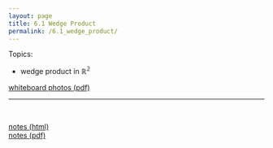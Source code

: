 ```yaml
---
layout: page
title: 6.1 Wedge Product
permalink: /6.1_wedge_product/
---
```


Topics:
- wedge product in $\mathbb{R^2}$

[whiteboard photos (pdf)](MultiV_6.1_WedgeProduct.pdf)  

<hr/>
<br/>

[notes (html)](../unit_ga/multiv_ga_notes_1)  
[notes (pdf)](../unit_ga/multiv_ga_notes_1.pdf)  

